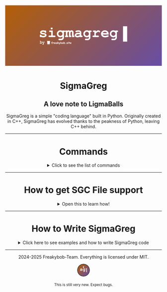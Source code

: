 # ![banner](README/SigmaGreg_banner.png)

<h1 align="center">SigmaGreg</h1>

<h2 align="center">A love note to LigmaBalls</h2>

<p align="center">
SigmaGreg is a simple "coding language" built in Python. Originally created in C++, SigmaGreg has evolved thanks to the peakness of Python, leaving C++ behind.
</p>

---

<h1 align="center">Commands</h1>
<p align="center">
<details>
<summary align="center">Click to see the list of commands</summary>
<br>

- **gregPr** - This command prints variables and text!  
- **gregMa** - Allows you to do math! Ex: `gregMa 2 + 2` or `gregMa answer 4 * 2`  
- **gregIn** - Allows you to get input and changes value of variables!  
- **gregWRITE** - So you can write more than 1 line of SigmaGreg Code inside the main.py!  
- **gregRUN** - Runs the program you just made!  
- **gregType** - Tells you what type of variable something is! Ex: `Variable 'greg' is of type str greg`  
- **gregRandom** - Gets a random number through 2 numbers you give! Ex: `gregRandom 2 5`  
- **gregPrintAll** - Prints all the variables and their values!  
- **gregBeep** - Plays a beep sound!  
- **make_file** - Makes the last program you wrote using **gregWRITE** and turns it into a sgc file!
- **gregSleep** - Makes the terminal wait for how ever long you put it before printing anything else! Ex: `gregSleep 3`
- **gregCurDateTime** - Prints out the current time and date!
- **gregClear** - Clears the terminal screen!
- **gregCurTime** - Prints the Current time!
- **gregCurDate** - Prints out the current date!

</details>
</p>

---
<h1 align="center">How to get SGC File support</h1>

<p align="center">
  <details>
    <summary align="center">Open this to learn how!</summary>
    <br>
  <p align="center">
  <b>MAKE SURE TO MAKE IT AN EXE FIRST. THE EXE TOOL IS IN THE TOOLS FOLDER.</b>
  <small>Currently only Windows Supported..</small>
  <br>
  <br>
  1. Download the full SigmaGreg ZIP and extract it
  <br>
  <br>
  2. Go to the System Folder and run the <code>sgc_compatible.bat</code>
  <br>
  <br>
  3. It'll ask for admin, this is completely safe and it's only for giving access to give support to Sgc files :3
  <br>
  <i>(It'll get rid of the admin after ending the program!!)</i>
  <br>
  <br>
  4. Get the full path from the <code>Interpreter.exe</code> in the folder you made it and put it where it asks for it. 
  <br>
  <i>⚠️DON'T ADD QUOTES TO THE PATH OR IT'LL NOT WORK. IT'S COMMON SENSE</i> 😭⚠️
  <br>
  <br>
  5. Get the full path of the ico from the <code>SIGMAGREG</code> folder and put it where it asks.
  <br>
  <i>⚠️AGAIN, NO QUOTES</i> 😭⚠️
  <br>
  <br>
  6. Press enter once you get all the Paths in the terminal and it'll make sgc files compatible with your laptop! 
  <br>
  Test it out by running a sgc file!
  </p>
  </details>

---

<h1 align="center">How to Write SigmaGreg</h1>
<p align="center">
  <details>
    <summary align="center">Click here to see examples and how to write SigmaGreg code</summary>
    <br>
      <p align="center">Writing SigmaGreg is very easy and can be used for <b>VERY SIMPLE PROGRAMS</b>, it's not a coding language for like making a full ah game or app.. it's just for fun :3</p>
    <p align="center">-----------------------------------------------</p> 
    <h1 align="center">How to Print variables and strings</h1>
    <p align="center">
<img src="https://github.com/user-attachments/assets/f64cffea-7bbc-47dd-aa92-b1f8eb1ecfcc" alt="example1"/>
    </p>
<h1 align="center">How to get user input and print it out in a F-String</h1>
    <p align="center">
    <img src="https://github.com/user-attachments/assets/301ece1e-70ad-4a6f-aef6-8b9f1551c57d" alt="example2"/>
    </p>

<h1 align="center">How to do math and put it into a variable</h1>
  <p align="center">
  <img src="https://github.com/user-attachments/assets/682adc90-a04f-4575-a894-89819dc1f7ff"/>
  </p>


<h1 align="center">How to use the date commands</h1>
<p align="center">
  <img src="https://github.com/user-attachments/assets/05c67c82-f0be-4b22-bd6e-d13e26c5251c"/>
</p>
<h1 align="center">How to use stuff for variables</h1>
<p align="center">
  <img src="https://github.com/user-attachments/assets/4306d73a-40af-42f0-b2d7-c47f5467e57e"/>
</p>

<h1 align="center">How to use sleeping</h1>
<p align="center">
  <img src="https://github.com/user-attachments/assets/26af03f3-5cf6-4c68-8f53-e2c9a18a311a"/>
</p>

<h1 align="center">How to use gregBeep</h1>
<p align="center">
  <img src="https://github.com/user-attachments/assets/74d562e8-d05a-41a3-a5c3-e1eeb1f24e33"/>
</p>


<h1 align="center">How to use gregRandom</h1>
<p align="center">
  <img src="https://github.com/user-attachments/assets/d715c3ac-092b-4fb5-96a9-2fcb5ea29254"/>
</p>

<h1 align="center">How to clear the terminal screen</h1>
<p align="center">
  <img src="https://github.com/user-attachments/assets/7e2e5c90-7878-42c8-a30c-68812282a14e"/>
</p>

<h1 align="center">How to write if statements</h1>
<p align="center">
  <img src="https://github.com/user-attachments/assets/da46e961-becf-4a69-971e-e613f6be7801"/>
</p>



    
  </p>
  </details>

  ---
  
<p align="center">
  2024-2025 Freakybob-Team. Everything is licensed under MIT.
</p>
<p align="center">
<img src="README/Sg_logo.png" width="40" height="40">
</p>
<p align="center">
  <small>This is still very new. Expect bugs.</small>
</p>
